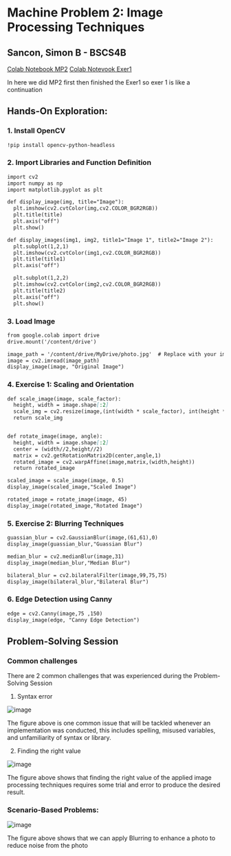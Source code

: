 # Machine Problem 2: Image Processing Techniques 
## Sancon, Simon B - BSCS4B

[Colab Notebook MP2](https://colab.research.google.com/drive/1tghjIupyJzLcixliZBXQGbywJ5YWPPdx?usp=sharing)
[Colab Notevook Exer1](https://colab.research.google.com/drive/1ra8S-dnOLtrFGJsRjb7BpxBtTyYQhk7F?usp=sharing)

In here we did MP2 first then finished the Exer1 so exer 1 is like a continuation

## Hands-On Exploration:
### 1. Install OpenCV

```markdown
!pip install opencv-python-headless
```

### 2. Import Libraries and Function Definition
```markdown
import cv2
import numpy as np
import matplotlib.pyplot as plt

def display_image(img, title="Image"):
  plt.imshow(cv2.cvtColor(img,cv2.COLOR_BGR2RGB))
  plt.title(title)
  plt.axis("off")
  plt.show()

def display_images(img1, img2, title1="Image 1", title2="Image 2"):
  plt.subplot(1,2,1)
  plt.imshow(cv2.cvtColor(img1,cv2.COLOR_BGR2RGB))
  plt.title(title1)
  plt.axis("off")

  plt.subplot(1,2,2)
  plt.imshow(cv2.cvtColor(img2,cv2.COLOR_BGR2RGB))
  plt.title(title2)
  plt.axis("off")
  plt.show()
```

### 3. Load Image

```markdown
from google.colab import drive
drive.mount('/content/drive')

image_path = '/content/drive/MyDrive/photo.jpg'  # Replace with your image path
image = cv2.imread(image_path)
display_image(image, "Original Image")
```

### 4. Exercise 1: Scaling and Orientation

```markdown
def scale_image(image, scale_factor):
  height, width = image.shape[:2]
  scale_img = cv2.resize(image,(int(width * scale_factor), int(height * scale_factor)), interpolation = cv2.INTER_LINEAR)
  return scale_img


def rotate_image(image, angle):
  height, width = image.shape[:2]
  center = (width//2,height//2)
  matrix = cv2.getRotationMatrix2D(center,angle,1)
  rotated_image = cv2.warpAffine(image,matrix,(width,height))
  return rotated_image

scaled_image = scale_image(image, 0.5)
display_image(scaled_image,"Scaled Image")

rotated_image = rotate_image(image, 45)
display_image(rotated_image,"Rotated Image")
```

### 5. Exercise 2: Blurring Techniques

```markdown
guassian_blur = cv2.GaussianBlur(image,(61,61),0)
display_image(guassian_blur,"Guassian Blur")

median_blur = cv2.medianBlur(image,31)
display_image(median_blur,"Median Blur")

bilateral_blur = cv2.bilateralFilter(image,99,75,75)
display_image(bilateral_blur,"Bilateral Blur")
```

### 6.  Edge Detection using Canny

```markdown
edge = cv2.Canny(image,75 ,150)
display_image(edge, "Canny Edge Detection")
```

## Problem-Solving Session
### Common challenges
There are 2 common challenges that was experienced during the Problem-Solving Session

1. Syntax error
   
![image](https://github.com/user-attachments/assets/a0d076c8-9f0c-4673-a564-b4ba3dedf85b)

The figure above is one common issue that will be tackled whenever an implementation was conducted, this includes spelling, misused variables, and unfamiliarity of syntax or library.


2. Finding the right value
   
![image](https://github.com/user-attachments/assets/4186a81f-3177-4981-b91c-de8c40505434)

The figure above shows that finding the right value of the applied image processing techniques requires some trial and error to produce the desired result.

### Scenario-Based Problems: 

![image](https://github.com/user-attachments/assets/9683cbee-0aa3-4e46-afcb-ddd08b3fc1c3)

The figure above shows that we can apply Blurring to enhance a photo to reduce noise from the photo




